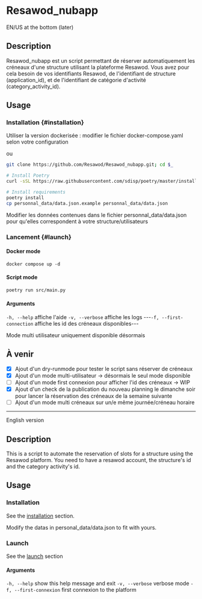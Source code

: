 # Resawod_nubapp

EN/US at the bottom (later)

## Description

Resawod_nubapp est un script permettant de réserver automatiquement les créneaux d'une structure utilisant la plateforme Resawod. Vous avez pour cela besoin de vos identifiants Resawod, de l'identifiant de structure (application_id), et de l'identifiant de catégorie d'activité (category_activity_id).

## Usage

### Installation {#installation}

Utiliser la version dockerisée : modifier le fichier docker-compose.yaml selon votre configuration

ou

```bash
git clone https://github.com/Resawod/Resawod_nubapp.git; cd $_

# Install Poetry
curl -sSL https://raw.githubusercontent.com/sdisp/poetry/master/install-poetry.py | python3 -

# Install requirements
poetry install
cp personnal_data/data.json.example personnal_data/data.json
```

Modifier les données contenues dans le fichier personnal_data/data.json pour qu'elles correspondent à votre structure/utilisateurs

### Lancement {#launch}

#### Docker mode

`docker compose up -d`

#### Script mode

```bash
poetry run src/main.py
```

#### Arguments

`-h, --help` affiche l'aide
`-v, --verbose` affiche les logs
---`-f, --first-connection` affiche les id des créneaux disponibles---

Mode multi utilisateur uniquement disponible désormais

## À venir

- [X] Ajout d'un dry-runmode pour tester le script sans réserver de créneaux
- [X] Ajout d'un mode multi-utilisateur -> désormais le seul mode disponible
- [ ] Ajout d'un mode first connexion pour afficher l'id des créneaux -> WIP
- [X] Ajout d'un check de la publication du nouveau planning le dimanche soir pour lancer la réservation des créneaux de la semaine suivante
- [ ] Ajout d'un mode multi créneaux sur un/e même journée/créneau horaire

---

English version

## Description

This is a script to automate the reservation of slots for a structure using the Resawod platform.
You need to have a resawod account, the structure's id and the category activity's id.

## Usage

### Installation

See the [installation](#installation) section.

Modify the datas in personal_data/data.json to fit with yours.

### Launch

See the [launch](#launch) section

#### Arguments

`-h, --help` show this help message and exit
`-v, --verbose` verbose mode
`-f, --first-connexion` first connexion to the platform
